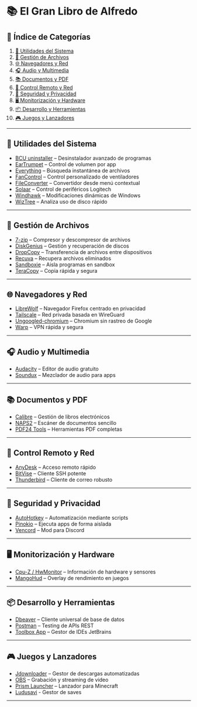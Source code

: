 # 📚 El Gran Libro de Alfredo

## 📑 Índice de Categorías

1. [🔧 Utilidades del Sistema](#-utilidades-del-sistema)  
2. [📁 Gestión de Archivos](#-gestión-de-archivos)  
3. [🌐 Navegadores y Red](#-navegadores-y-red)  
4. [🎧 Audio y Multimedia](#-audio-y-multimedia)  
5. [📚 Documentos y PDF](#-documentos-y-pdf)  
6. [📡 Control Remoto y Red](#-control-remoto-y-red)  
7. [🔐 Seguridad y Privacidad](#-seguridad-y-privacidad)  
8. [🖥️ Monitorización y Hardware](#-monitorización-y-hardware)  
9. [📦 Desarrollo y Herramientas](#-desarrollo-y-herramientas)  
10. [🎮 Juegos y Lanzadores](#-juegos-y-lanzadores)  

---

## 🔧 Utilidades del Sistema

- [BCU uninstaller](https://www.bcuninstaller.com/) – Desinstalador avanzado de programas  
- [EarTrumpet](https://github.com/File-New-Project/EarTrumpet) – Control de volumen por app  
- [Everything](https://www.voidtools.com/es-es/) – Búsqueda instantánea de archivos  
- [FanControl](https://github.com/Rem0o/FanControl.Releases) – Control personalizado de ventiladores  
- [FileConverter](https://github.com/Tichau/FileConverter) – Convertidor desde menú contextual  
- [Solaar](https://github.com/pwr-Solaar/Solaar) – Control de periféricos Logitech  
- [Windhawk](https://windhawk.net/) – Modificaciones dinámicas de Windows  
- [WizTree](https://www.diskanalyzer.com/) – Analiza uso de disco rápido  

---

## 📁 Gestión de Archivos

- [7-zip](https://www.7-zip.org/) – Compresor y descompresor de archivos  
- [DiskGenius](https://www.diskgenius.com/) – Gestión y recuperación de discos  
- [DropCopy](https://github.com/GameGodS3/Droppoint) – Transferencia de archivos entre dispositivos  
- [Recuva](https://www.recuva.site/) – Recupera archivos eliminados  
- [Sandboxie](https://sandboxie-plus.com/) – Aisla programas en sandbox  
- [TeraCopy](https://www.codesector.com/teracopy) – Copia rápida y segura  

---

## 🌐 Navegadores y Red

- [LibreWolf](https://librewolf.net/) – Navegador Firefox centrado en privacidad  
- [Tailscale](https://tailscale.com/) – Red privada basada en WireGuard  
- [Ungoogled-chromium](https://github.com/ungoogled-software/ungoogled-chromium) – Chromium sin rastreo de Google  
- [Warp](https://one.one.one.one/) – VPN rápida y segura  

---

## 🎧 Audio y Multimedia

- [Audacity](https://www.audacityteam.org/) – Editor de audio gratuito  
- [Soundux](https://soundux.rocks/) – Mezclador de audio para apps  

---

## 📚 Documentos y PDF

- [Calibre](https://calibre-ebook.com/es) – Gestión de libros electrónicos  
- [NAPS2](https://www.naps2.com/) – Escáner de documentos sencillo  
- [PDF24 Tools](https://tools.pdf24.org/) – Herramientas PDF completas  

---

## 📡 Control Remoto y Red

- [AnyDesk](https://anydesk.com/es) – Acceso remoto rápido  
- [BitVise](https://bitvise.com/) – Cliente SSH potente  
- [Thunderbird](https://www.thunderbird.net/es-ES/) – Cliente de correo robusto  

---

## 🔐 Seguridad y Privacidad

- [AutoHotkey](https://www.autohotkey.com/) – Automatización mediante scripts  
- [Pinokio](https://github.com/pinokiocomputer/pinokio) – Ejecuta apps de forma aislada  
- [Vencord](https://vencord.dev/) – Mod para Discord  

---

## 🖥️ Monitorización y Hardware

- [Cpu-Z / HwMonitor](https://www.cpuid.com/) – Información de hardware y sensores  
- [MangoHud](https://github.com/flightlessmango/MangoHud) – Overlay de rendimiento en juegos  

---

## 📦 Desarrollo y Herramientas

- [Dbeaver](https://dbeaver.io/) – Cliente universal de base de datos  
- [Postman](https://www.postman.com/) – Testing de APIs REST  
- [Toolbox App](https://www.jetbrains.com/toolbox-app/) – Gestor de IDEs JetBrains  

---

## 🎮 Juegos y Lanzadores

- [Jdownloader](https://jdownloader.org/) – Gestor de descargas automatizadas  
- [OBS](https://obsproject.com/es) – Grabación y streaming de video  
- [Prism Launcher](https://github.com/PrismLauncher/PrismLauncher) – Lanzador para Minecraft
- [Ludusavi](https://github.com/mtkennerly/ludusavi) - Gestor de saves

---
